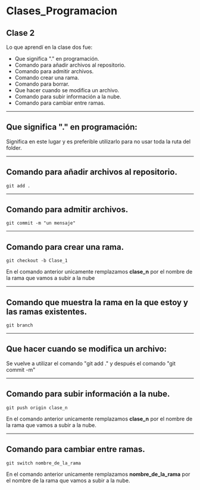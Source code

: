 # Clases_Programacion
## Clase 2
Lo que aprendí en la clase dos fue:


* Que significa "." en programación.
* Comando para añadir archivos al repositorio.
* Comando para admitir archivos.
* Comando crear una rama.
* Comando para borrar.
* Que hacer cuando se modifica un archivo.
* Comando para subir información a la nube.
* Comando para cambiar entre ramas.


*** 
## Que significa "." en programación:
Significa en este lugar y es preferible utilizarlo para no usar toda la ruta del folder.

***
## Comando para añadir archivos al repositorio.

    git add .

***
## Comando para admitir archivos.

    git commit -m "un mensaje"

***
## Comando para crear una rama.

    git checkout -b Clase_1


 En el comando anterior unicamente remplazamos **clase_n** por el nombre de la rama que vamos a subir a la nube
    
    
***
## Comando que muestra la rama en la que estoy y las ramas existentes.

    git branch

***
## Que hacer cuando se modifica un archivo:
Se vuelve a utilizar el comando "git add ." y después el comando "git commit -m"

***
## Comando para subir información a la nube.

    git push origin clase_n

En el comando anterior unicamente remplazamos **clase_n** por el nombre de la rama que vamos a subir a la nube.



***
## Comando para cambiar entre ramas.

    git switch nombre_de_la_rama

En el comando anterior unicamente remplazamos **nombre_de_la_rama** por el nombre de la rama que vamos a subir a la nube.
